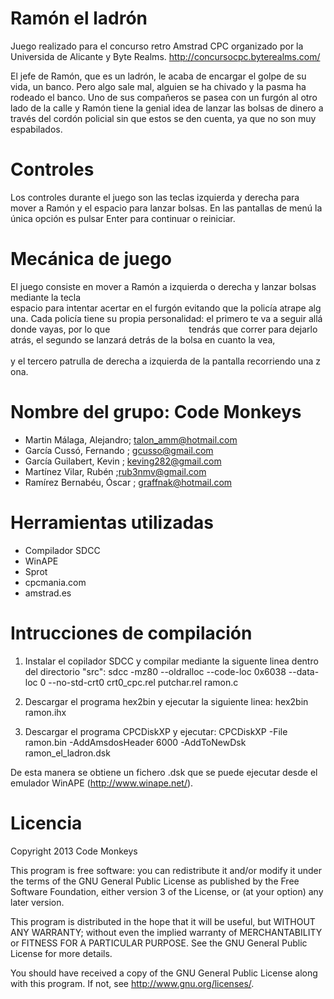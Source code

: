Ramón el ladrón
===============
Juego realizado para el concurso retro Amstrad CPC organizado por la Universida de Alicante y Byte Realms.
http://concursocpc.byterealms.com/

El jefe de Ramón, que es un ladrón, le acaba de encargar el golpe de su vida, un banco. Pero algo sale mal, alguien se ha chivado y la pasma ha rodeado el banco. Uno de sus compañeros se pasea con un furgón al otro lado de la calle y Ramón tiene la genial idea de lanzar las bolsas de dinero a través del cordón policial sin que estos se den cuenta, ya que no son muy espabilados.

Controles
=========
Los controles durante el juego son las teclas izquierda y derecha para mover a Ramón y el espacio para lanzar bolsas.
En las pantallas de menú la única opción es pulsar Enter para continuar o reiniciar.

Mecánica de juego
=================
El juego consiste en mover a Ramón a izquierda o derecha y lanzar bolsas mediante la tecla                           
espacio para intentar acertar en el furgón evitando que la policía atrape alguna.
Cada policía tiene su propia personalidad: el primero te va a seguir allá donde vayas, por lo que                               
tendrás que correr para dejarlo atrás, el segundo se lanzará detrás de la bolsa en cuanto la vea,                              
y el tercero patrulla de derecha a izquierda de la pantalla recorriendo una zona.

Nombre del grupo: Code Monkeys
==============================
- Martin Málaga, Alejandro; talon_amm@hotmail.com
- García Cussó, Fernando ; gcusso@gmail.com  
- García Guilabert, Kevin ; keving282@gmail.com 
- Martínez Vilar, Rubén ;rub3nmv@gmail.com
- Ramírez Bernabéu, Óscar ; graffnak@hotmail.com 

Herramientas utilizadas
=======================
- Compilador SDCC
- WinAPE
- Sprot
- cpcmania.com
- amstrad.es

Intrucciones de compilación
===========================
1. Instalar el copilador SDCC y compilar mediante la siguente linea dentro del directorio "src":
sdcc -mz80 --oldralloc --code-loc 0x6038 --data-loc 0 --no-std-crt0 crt0_cpc.rel putchar.rel ramon.c

2. Descargar el programa hex2bin y ejecutar la siguiente linea:
hex2bin ramon.ihx

3. Descargar el programa CPCDiskXP y ejecutar:
CPCDiskXP -File ramon.bin -AddAmsdosHeader 6000 -AddToNewDsk ramon_el_ladron.dsk

De esta manera se obtiene un fichero .dsk que se puede ejecutar desde el emulador WinAPE (http://www.winape.net/).

Licencia
========
Copyright 2013 Code Monkeys

This program is free software: you can redistribute it and/or modify
it under the terms of the GNU General Public License as published by
the Free Software Foundation, either version 3 of the License, or
(at your option) any later version.

This program is distributed in the hope that it will be useful,
but WITHOUT ANY WARRANTY; without even the implied warranty of
MERCHANTABILITY or FITNESS FOR A PARTICULAR PURPOSE.  See the
GNU General Public License for more details.

You should have received a copy of the GNU General Public License
along with this program.  If not, see <http://www.gnu.org/licenses/>.
